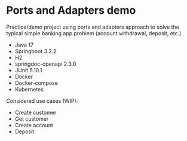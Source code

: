 # Ports and Adapters demo

Practice/demo project using ports and adapters approach to solve
the typical simple banking app problem (account withdrawal, deposit, etc.)

- Java 17
- Springboot 3.2.2
- H2
- springdoc-openapi 2.3.0
- JUnit 5.10.1
- Docker
- Docker-compose
- Kubernetes


Considered use cases (WIP):
- Create customer
- Get customer
- Create account
- Deposit